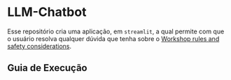 # LLM-Chatbot

Esse repositório cria uma aplicação, em `streamlit`, a qual permite com que o usuário resolva qualquer dúvida que tenha sobre o [Workshop rules and safety considerations](https://www.ku.edu.bh/wp-content/uploads/2016/09/Engineering-workshop-health-and-safety-guidelines-catalog.pdf).

## Guia de Execução

